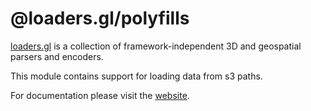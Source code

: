 # @loaders.gl/polyfills

[loaders.gl](https://loaders.gl/docs) is a collection of framework-independent 3D and geospatial parsers and encoders.

This module contains support for loading data from  s3 paths.

For documentation please visit the [website](https://loaders.gl).
